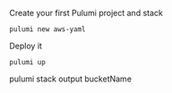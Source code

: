 Create your first Pulumi project and stack
```
pulumi new aws-yaml
```
Deploy it
```
pulumi up
```
pulumi stack output bucketName
